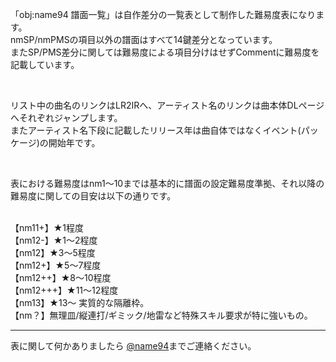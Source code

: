 <p>「obj:name94 譜面一覧」は自作差分の一覧表として制作した難易度表になります。<br>
nmSP/nmPMSの項目以外の譜面はすべて14鍵差分となっています。<br>
またSP/PMS差分に関しては難易度による項目分けはせずCommentに難易度を記載しています。</p>
<br>
<p>リスト中の曲名のリンクはLR2IRへ、アーティスト名のリンクは曲本体DLページへそれぞれジャンプします。<br>
またアーティスト名下段に記載したリリース年は曲自体ではなくイベント(パッケージ)の開始年です。</p>
<br>
<p>表における難易度はnm1～10までは基本的に譜面の設定難易度準拠、それ以降の難易度に関しての目安は以下の通りです。</p>
<br>
【nm11+】★1程度<br>
【nm12-】★1～2程度<br>
【nm12】★3～5程度<br>
【nm12+】★5～7程度<br>
【nm12++】★8～10程度<br>
【nm12+++】★11～12程度<br>
【nm13】★13～ 実質的な隔離枠。<br>
【nm？】無理皿/縦連打/ギミック/地雷など特殊スキル要求が特に強いもの。<br>
<hr>
<p>表に関して何かありましたら <a href='https://twitter.com/name94' target='_blank'>@name94</a>までご連絡ください。</p>
